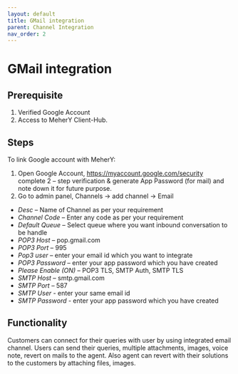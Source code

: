 ```yaml
---
layout: default
title: GMail integration
parent: Channel Integration
nav_order: 2
---
```

# GMail integration

## Prerequisite
1. Verified Google Account
2. Access to MeherY Client-Hub.

## Steps
To link Google account with MeherY:
1. Open Google Account, https://myaccount.google.com/security complete 2 – step verification & generate App Password (for mail) and note down it for future purpose.
2. Go to admin panel, Channels -> add channel -> Email
  - _Desc_ – Name of Channel as per your requirement
  - _Channel Code_ – Enter any code as per your requirement
  - _Default Queue_ – Select queue where you want inbound conversation to be handle
  - _POP3 Host_ – pop.gmail.com
  - _POP3 Port_ – 995
  - _Pop3 user_ – enter your email id which you want to integrate
  - _POP3 Password_ – enter your app password which you have created
  - _Please Enable (ON)_ – POP3 TLS, SMTP Auth, SMTP TLS
  - _SMTP Host_ – smtp.gmail.com
  - _SMTP Port_ – 587
  - _SMTP User_ - enter your same email id
  - _SMTP Password_ - enter your app password which you have created
## Functionality
  Customers can connect for their queries with user by using integrated email channel.
  Users can send their queries, multiple attachments, images, voice note, revert on mails to the agent. Also agent can revert with their solutions to the customers by attaching files, images.